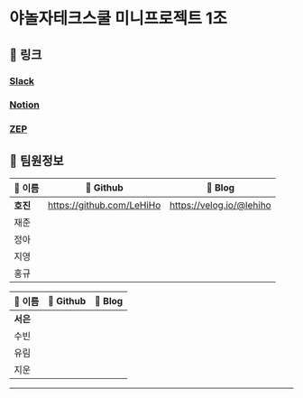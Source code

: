 # 야놀자테크스쿨 미니프로젝트 1조
## 🔗 링크
### [Slack](https://app.slack.com/client/T064N4WMK28/C064N76N9HA/thread/C064N76N9HA-1700206382.555029)
### [Notion](https://www.notion.so/1-c168673667e3412da40b6a76244d4461)
### [ZEP](https://zep.us/play/2bK7VL)


## 🤝 팀원정보
| 🌟 이름 | 🌟 Github | 🌟 Blog |
|------|--------|------|
| **호진** | https://github.com/LeHiHo | https://velog.io/@lehiho |
| 재준 |  |  |
| 정아 |  |  |
| 지영 |  |  |
| 홍규 |  |  |

| 🌟 이름 | 🌟 Github | 🌟 Blog |
|------|--------|------|
| **서은** |  |  |
| 수빈 |  |  |
| 유림 |  |  |
| 지운 |  |  |
---
